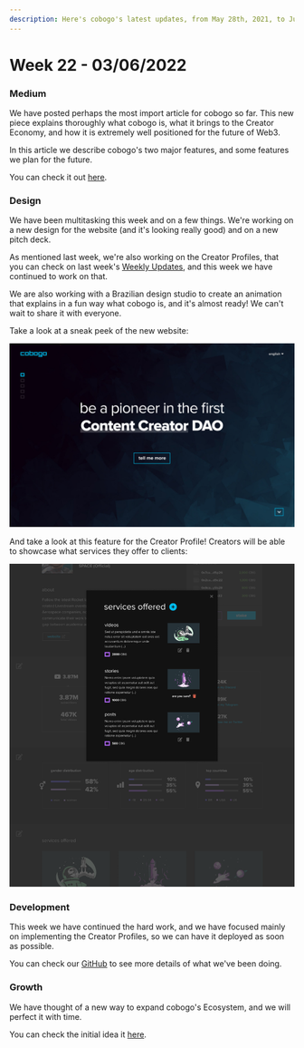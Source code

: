 ```yaml
---
description: Here's cobogo's latest updates, from May 28th, 2021, to June 3rd, 2022
---
```


# Week 22 - 03/06/2022

### Medium

We have posted perhaps the most import article for cobogo so far. This new piece explains thoroughly what cobogo is, what it brings to the Creator Economy, and how it is extremely well positioned for the future of Web3.

In this article we describe cobogo's two major features, and some features we plan for the future.&#x20;

You can check it out [here](https://medium.com/@cobogosocial/discover-cobogo-web3-creator-monetization-965ff70732b8).&#x20;

### Design

We have been multitasking this week and on a few things. We're working on a new design for the website (and it's looking really good) and on a new pitch deck.

As mentioned last week, we're also working on the Creator Profiles, that you can check on last week's [Weekly Updates](week-21-27-05-2022.md), and this week we have continued to work on that.

We are also working with a Brazilian design studio to create an animation that explains in a fun way what cobogo is, and it's almost ready! We can't wait to share it with everyone.

Take a look at a sneak peek of the new website:&#x20;

![](<../../.gitbook/assets/Home - Main fold - Desktop.png>)

And take a look at this feature for the Creator Profile! Creators will be able to showcase what services they offer to clients:

![](<../../.gitbook/assets/4-Profile v3 - Modal - Services Offered - List.png>)

### Development

This week we have continued the hard work, and we have focused mainly on implementing the Creator Profiles, so we can have it deployed as soon as possible.

You can check our [GitHub](https://github.com/cobogo-social) to see more details of what we've been doing.

### Growth

We have thought of a new way to expand cobogo's Ecosystem, and we will perfect it with time.&#x20;

You can check the initial idea it [here](../../growth-strategies/cobogo-expanse.md).
